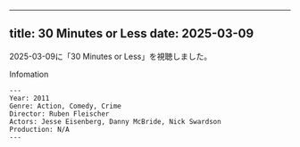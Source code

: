 
---
title: 30 Minutes or Less
date: 2025-03-09
---

2025-03-09に「30 Minutes or Less」を視聴しました。

Infomation
```
---
Year: 2011
Genre: Action, Comedy, Crime
Director: Ruben Fleischer
Actors: Jesse Eisenberg, Danny McBride, Nick Swardson
Production: N/A
---
```

